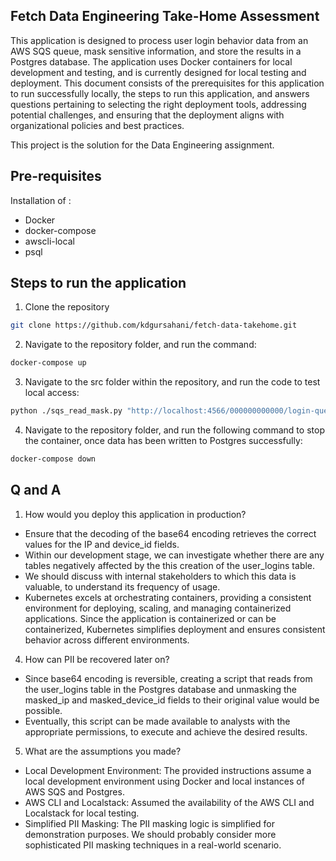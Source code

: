 ## Fetch Data Engineering Take-Home Assessment ##
This application is designed to process user login behavior data from an AWS SQS queue, mask sensitive information, and store the results in a Postgres database. The application uses Docker containers for local development and testing, and is currently designed for local testing and deployment. This document consists of the prerequisites for this application to run successfully locally, the steps to run this application, and answers questions pertaining to selecting the right deployment tools, addressing potential challenges, and ensuring that the deployment aligns with organizational policies and best practices.

This project is the solution for the Data Engineering assignment.

## Pre-requisites ##
Installation of :
- Docker
- docker-compose
- awscli-local 
- psql

## Steps to run the application ##

1. Clone the repository
```bash
git clone https://github.com/kdgursahani/fetch-data-takehome.git
```
2. Navigate to the repository folder, and run the command:
```bash
docker-compose up
```
3. Navigate to the src folder within the repository, and run the code to test local access:
```bash
python ./sqs_read_mask.py "http://localhost:4566/000000000000/login-queue"

```
4. Navigate to the repository folder, and run the following command to stop the container, once data has been written to Postgres successfully:
```bash
docker-compose down
```
## Q and A ##
1. How would you deploy this application in production?
 - Ensure that the decoding of the base64 encoding retrieves the correct values for the IP and device_id fields.
 - Within our development stage, we can investigate whether there are any tables negatively affected by the this creation of the user_logins table. 
 - We should discuss with internal stakeholders to which this data is valuable, to understand its frequency of usage.
 - Kubernetes excels at orchestrating containers, providing a consistent environment for deploying, scaling, and managing containerized applications.
Since the application is containerized or can be containerized, Kubernetes simplifies deployment and ensures consistent behavior across different environments.

4. How can PII be recovered later on?
- Since base64 encoding is reversible, creating a script that reads from the user_logins table in the Postgres
database and unmasking the masked_ip and masked_device_id fields to their original value would be possible. 
- Eventually, this script can be made available to analysts with the appropriate permissions, to execute and
achieve the desired results.
5. What are the assumptions you made?
- Local Development Environment: The provided instructions assume a local development environment using Docker and 
local instances of AWS SQS and Postgres.
- AWS CLI and Localstack: Assumed the availability of the AWS CLI and Localstack for local testing.
- Simplified PII Masking: The PII masking logic is simplified for demonstration purposes. We should probably consider more
sophisticated PII masking techniques in a real-world scenario.


